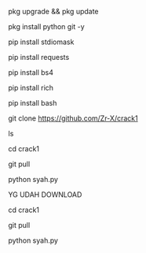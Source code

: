 pkg upgrade && pkg update

pkg install python git -y

pip install stdiomask

pip install requests

pip install bs4

pip install rich

pip install bash

git clone https://github.com/Zr-X/crack1

ls

cd crack1

git pull

python syah.py

YG UDAH DOWNLOAD

cd crack1

git pull

python syah.py
